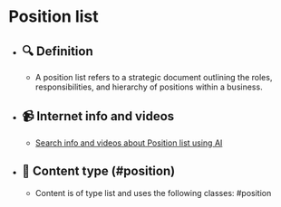 # Position list
- ## 🔍 Definition
  - A position list refers to a strategic document outlining the roles, responsibilities, and hierarchy of positions within a business.
- ## 📹 Internet info and videos
  - [Search info and videos about Position list using AI](https://www.perplexity.ai/search?q=videos+about+Position+list:+
)
- ## 📰 Content type (#position)
  - Content is of type list and uses the following classes: #position


